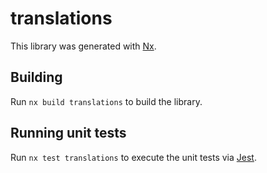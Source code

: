 # translations

This library was generated with [Nx](https://nx.dev).

## Building

Run `nx build translations` to build the library.

## Running unit tests

Run `nx test translations` to execute the unit tests via [Jest](https://jestjs.io).
